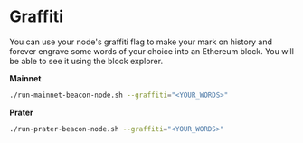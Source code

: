 # Graffiti

You can use your node's graffiti flag to make your mark on history and forever engrave some words of your choice into an Ethereum block. You will be able to see it using the block explorer.

**Mainnet**

```sh
./run-mainnet-beacon-node.sh --graffiti="<YOUR_WORDS>"
```

**Prater**
```sh
./run-prater-beacon-node.sh --graffiti="<YOUR_WORDS>"
```

